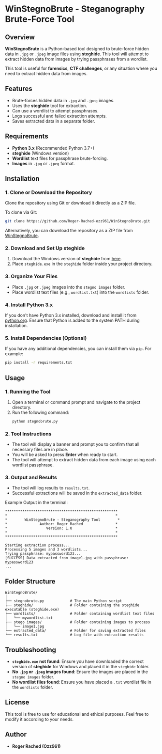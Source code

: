 # WinStegnoBrute - Steganography Brute-Force Tool

## Overview

**WinStegnoBrute** is a Python-based tool designed to brute-force hidden data in `.jpg` or `.jpeg` image files using **steghide**. This tool will attempt to extract hidden data from images by trying passphrases from a wordlist.

This tool is useful for **forensics**, **CTF challenges**, or any situation where you need to extract hidden data from images.

## Features

- Brute-forces hidden data in `.jpg` and `.jpeg` images.
- Uses the **steghide** tool for extraction.
- Can use a wordlist to attempt passphrases.
- Logs successful and failed extraction attempts.
- Saves extracted data in a separate folder.

## Requirements

- **Python 3.x** (Recommended Python 3.7+)
- **steghide** (Windows version)
- **Wordlist** text files for passphrase brute-forcing.
- **Images** in `.jpg` or `.jpeg` format.

## Installation

### 1. Clone or Download the Repository

Clone the repository using Git or download it directly as a ZIP file.

To clone via Git:
```bash
git clone https://github.com/Roger-Rached-ozz961/WinStegnoBrute.git
```

Alternatively, you can download the repository as a ZIP file from [WinStegnoBrute](https://github.com/Roger-Rached-ozz961/WinStegnoBrute).

### 2. Download and Set Up **steghide**

1. Download the Windows version of **steghide** from [here](http://steghide.sourceforge.net/).
2. Place `steghide.exe` in the `steghide` folder inside your project directory.

### 3. Organize Your Files

- Place `.jpg` or `.jpeg` images into the `stegno images` folder.
- Place wordlist text files (e.g., `wordlist.txt`) into the `wordlists` folder.

### 4. Install Python 3.x

If you don't have Python 3.x installed, download and install it from [python.org](https://www.python.org/downloads/). Ensure that Python is added to the system PATH during installation.

### 5. Install Dependencies (Optional)

If you have any additional dependencies, you can install them via `pip`. For example:
```bash
pip install -r requirements.txt
```

## Usage

### 1. Running the Tool

1. Open a terminal or command prompt and navigate to the project directory.
2. Run the following command:
   ```bash
   python stegnobrute.py
   ```

### 2. Tool Instructions

- The tool will display a banner and prompt you to confirm that all necessary files are in place.
- You will be asked to press **Enter** when ready to start.
- The tool will attempt to extract hidden data from each image using each wordlist passphrase.

### 3. Output and Results

- The tool will log results to `results.txt`.
- Successful extractions will be saved in the `extracted_data` folder.

Example Output in the terminal:

```
****************************************************
*                                                  *
*        WinStegnoBrute - Steganography Tool        *
*               Author: Roger Rached               *
*                  Version: 1.0                    *
*                                                  *
****************************************************

Starting extraction process...
Processing 5 images and 3 wordlists...
Trying passphrase: mypassword123...
[SUCCESS] Data extracted from image1.jpg with passphrase: mypassword123
...
```

## Folder Structure

```
WinStegnoBrute/
│
├── stegnobrute.py            # The main Python script
├── steghide/                 # Folder containing the steghide executable (steghide.exe)
├── wordlists/                # Folder containing wordlist text files
│   └── mywordlist.txt
├── stego images/             # Folder containing images to process
│   └── image1.jpg
└── extracted_data/           # Folder for saving extracted files
└── results.txt               # Log file with extraction results
```

## Troubleshooting

- **`steghide.exe` not found**: Ensure you have downloaded the correct version of **steghide** for Windows and placed it in the `steghide` folder.
- **No `.jpg` or `.jpeg` images found**: Ensure the images are placed in the `stegno images` folder.
- **No wordlist files found**: Ensure you have placed a `.txt` wordlist file in the `wordlists` folder.

## License

This tool is free to use for educational and ethical purposes. Feel free to modify it according to your needs.

## Author

- **Roger Rached (Ozz961)**
